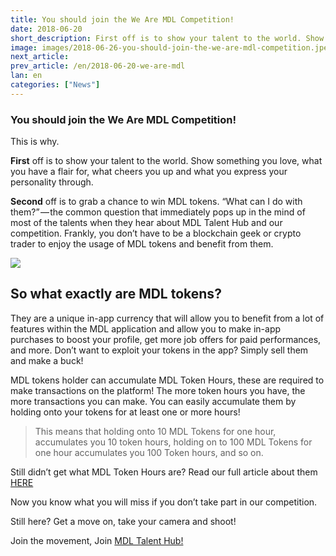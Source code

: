 ```yaml
---
title: You should join the We Are MDL Competition!
date: 2018-06-20
short_description: First off is to show your talent to the world. Show something you love
image: images/2018-06-26-you-should-join-the-we-are-mdl-competition.jpeg
next_article:
prev_article: /en/2018-06-20-we-are-mdl
lan: en
categories: ["News"]
---
```


### You should join the We Are MDL Competition!
This is why.

**First** off is to show your talent to the world. Show something you love, what you have a flair for, what cheers you up and what you express your personality through.

**Second** off is to grab a chance to win MDL tokens. “What can I do with them?” — the common question that immediately pops up in the mind of most of the talents when they hear about MDL Talent Hub and our competition. Frankly, you don’t have to be a blockchain geek or crypto trader to enjoy the usage of MDL tokens and benefit from them.

![](/images/2018-06-26-you-should-join-the-we-are-mdl-competition.jpeg)


## So what exactly are MDL tokens?
They are a unique in-app currency that will allow you to benefit from a lot of features within the MDL application and allow you to make in-app purchases to boost your profile, get more job offers for paid performances, and more. Don’t want to exploit your tokens in the app? Simply sell them and make a buck!

MDL tokens holder can accumulate MDL Token Hours, these are required to make transactions on the platform! The more token hours you have, the more transactions you can make. You can easily accumulate them by holding onto your tokens for at least one or more hours!

>This means that holding onto 10 MDL Tokens for one hour, accumulates you 10 token hours, holding on to 100 MDL Tokens for one hour accumulates you 100 Token hours, and so on.

Still didn’t get what MDL Token Hours are? Read our full article about them [HERE](https://medium.com/@dd_96182/what-is-the-mdl-token-hour-economy-a1ee822b44f7)

Now you know what you will miss if you don’t take part in our competition.

Still here? Get a move on, take your camera and shoot!

Join the movement, Join [MDL Talent Hub!](https://www.mdl.life/)